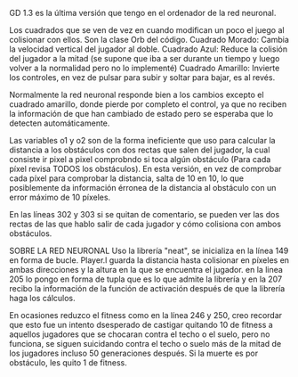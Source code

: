 GD 1.3 es la última versión que tengo en el ordenador de la red neuronal.

Los cuadrados que se ven de vez en cuando modifican un poco el juego al colisionar con ellos. Son la clase Orb del código.
  Cuadrado Morado: Cambia la velocidad vertical del jugador al doble.
  Cuadrado Azul: Reduce la colisión del jugador a la mitad (se supone que iba a ser durante un tiempo y luego volver a la normalidad pero no lo implementé)
  Cuadrado Amarillo: Invierte los controles, en vez de pulsar para subir y soltar para bajar, es al revés.

  Normalmente la red neuronal responde bien a los cambios excepto el cuadrado amarillo, donde pierde por completo el control, ya que no reciben la información de que han cambiado de
  estado pero se esperaba que lo detecten automáticamente.

Las variables o1 y o2 son de la forma ineficiente que uso para calcular la distancia a los obstáculos con dos rectas que salen del jugador, la cual consiste ir pixel a pixel comprobndo si toca algún obstáculo (Para cada píxel revisa TODOS los obstáculos).
En esta versión, en vez de comprobar cada píxel para comprobar la distancia, salta de 10 en 10, lo que posiblemente da información érronea de la distancia al obstáculo con un error máximo de 10 píxeles.

En las líneas 302 y 303 si se quitan de comentario, se pueden ver las dos rectas de las que hablo salir de cada jugador y cómo colisiona con ambos obstáculos.

SOBRE LA RED NEURONAL
Uso la librería "neat", se inicializa en la línea 149 en forma de bucle. Player.l guarda la distancia hasta colisionar en píxeles en ambas direcciones y la altura en la que se encuentra el jugador.
en la linea 205 lo pongo en forma de tupla que es lo que admite la librería y en la 207 recibo la información de la función de activación después de que la librería haga los cálculos.

En ocasiones reduzco el fitness como en la línea 246 y 250, creo recordar que esto fue un intento dsesperado de castigar quitando 10 de fitness a aquellos jugadores que se chocaran contra el techo o el suelo, pero no funciona, se siguen
suicidando contra el techo o suelo más de la mitad de los jugadores incluso 50 generaciones después. Si la muerte es por obstáculo, les quito 1 de fitness.
